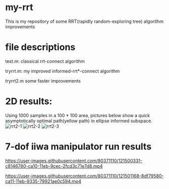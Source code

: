 # my-rrt
This is my repository of some RRT(rapidly random-exploring tree) algorithm improvements
# file descriptions
test.m:
classical rrt-connect algorithm

tryrrt.m:
my improved informed-rrt*-connect algorithm 	

tryrrt2.m
some faster improvements

#  2D results:
Using 1000 samples in a 100 * 100 area, pictures below show a quick asymptotically optimal path(yellow path) in ellipse informed subspace.
![rrt2-1](https://user-images.githubusercontent.com/80371110/121497002-9352e100-ca0d-11eb-9929-685707730d15.jpg)
![rrt2-2](https://user-images.githubusercontent.com/80371110/121497043-9d74df80-ca0d-11eb-8d78-9047a3b0ea67.jpg)
![rrt2-3](https://user-images.githubusercontent.com/80371110/121497050-9fd73980-ca0d-11eb-841e-85a8424affbd.jpg)

# 7-dof iiwa manipulator run results



https://user-images.githubusercontent.com/80371110/121500331-c8146780-ca10-11eb-9cec-2fcd3c71e7d8.mp4




https://user-images.githubusercontent.com/80371110/121501168-8df79580-ca11-11eb-9335-79921ae0c594.mp4



